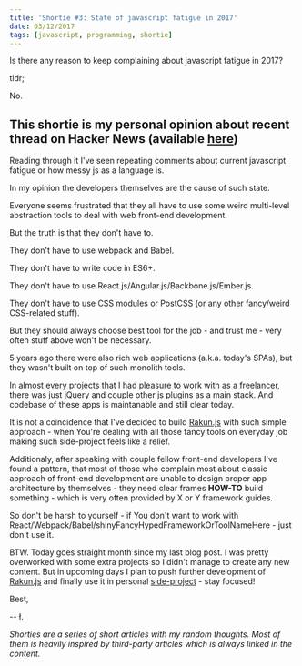 ```yaml
---
title: 'Shortie #3: State of javascript fatigue in 2017'
date: 03/12/2017
tags: [javascript, programming, shortie]
---
```


Is there any reason to keep complaining about javascript fatigue in 2017?

tldr;

No.

## This shortie is my personal opinion about recent thread on Hacker News (available [here](https://news.ycombinator.com/item?id=13849051))

Reading through it I've seen repeating comments about current javascript fatigue or how messy js as a language is.

In my opinion the developers themselves are the cause of such state.

Everyone seems frustrated that they all have to use some weird multi-level abstraction tools to deal with web front-end development.

But the truth is that they don't have to.

They don't have to use webpack and Babel.

They don't have to write code in ES6+.

They don't have to use React.js/Angular.js/Backbone.js/Ember.js.

They don't have to use CSS modules or PostCSS (or any other fancy/weird CSS-related stuff).

But they should always choose best tool for the job - and trust me - very often stuff above won't be necessary. 

5 years ago there were also rich web applications (a.k.a. today's SPAs), but they wasn't built on top of such monolith tools.

In almost every projects that I had pleasure to work with as a freelancer, there was just jQuery and couple other js plugins as a main stack. And codebase of these apps is maintanable and still clear today.

It is not a coincidence that I've decided to build [Rakun.js](http://lukaszkups.net/tags/rakunjs/) with such simple approach - when You're dealing with all those fancy tools on everyday job making such side-project feels like a relief.

Additionaly, after speaking with couple fellow front-end developers I've found a pattern, that most of those who complain most about classic approach of front-end development are unable to design proper app architecture by themselves - they need clear frames **HOW-TO** build something - which is very often provided by X or Y framework guides.

So don't be harsh to yourself - if You don't want to work with React/Webpack/Babel/shinyFancyHypedFrameworkOrToolNameHere - just don't use it.

BTW. Today goes straight month since my last blog post. I was pretty overworked with some extra projects so I didn't manage to create any new content. But in upcoming days I plan to push further development of [Rakun.js](http://lukaszkups.net/tags/rakunjs/) and finally use it in personal [side-project](http://lukaszkups.net/projects/) - stay focused!

Best,

-- ł.

*Shorties are a series of short articles with my random thoughts. Most of them is heavily inspired by third-party articles which is always linked in the content.*
